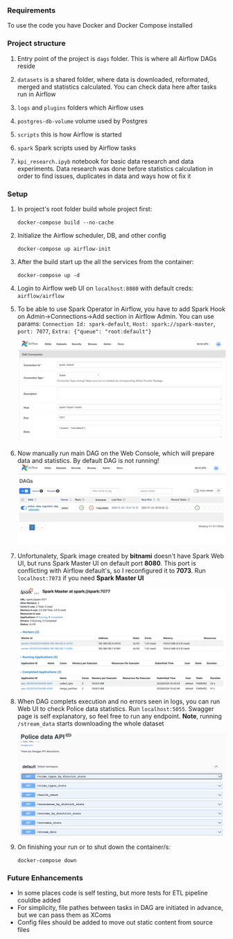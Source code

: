 ### Requirements

To use the code you have Docker and Docker Compose installed

### Project structure

1. Entry point of the project is `dags` folder. This is where all Airflow DAGs reside

2. `datasets` is a shared folder, where data is downloaded, reformated, merged and statistics calculated. You can check data here after tasks run in Airflow
 
 3. `logs` and `plugins` folders which Airflow uses

 4. `postgres-db-volume` volume used by Postgres

 5. `scripts` this is how Airflow is started

 6. `spark` Spark scripts used by Airflow tasks

 7. `kpi_research.ipyb` notebook for basic data research and data experiments. Data research was done before statistics calculation in order to find issues, duplicates in data and ways how ot fix it


### Setup 

 
  1. In project's root folder build whole project first:
     ```shell
     docker-compose build --no-cache 
     ```
   
     

 2. Initialize the Airflow scheduler, DB, and other config
    ```shell
    docker-compose up airflow-init
    ```

 3. After the build start up the all the services from the container:
    ```shell
    docker-compose up -d
    ```

 4. Login to Airflow web UI on `localhost:8080` with default creds: `airflow/airflow`

 5. To be able to use Spark Operator in Airflow, you have to add Spark Hook on Admin->Connections->Add section in Airflow Admin. You can use params: `Connection Id: spark-default`, `Host: spark://spark-master`, `port: 7077`, `Extra: {"queue": "root:default"}`
   
    ![](docs/airflow_spark_hook.png)

 6. Now manually run main DAG on the Web Console, which will prepare data and statistics. By default DAG is not running!
    ![](docs/dag_to_run.png)

 7. Unfortunalety, Spark image created by **bitnami** doesn't have Spark Web UI, but runs Spark Master UI on default port **8080**. This port is conflicting with Airflow default's, so I reconfigured it to **7073**. Run `localhost:7073` if you need **Spark Master UI**

    ![](docs/spark_master_ui.png)

  8. When DAG complets execution and no errors seen in logs, you can run Web UI to check Police data statistics. Run `localhost:5055`. Swagger page is self explanatory, so feel free to run any endpoint. **Note**, running `/stream_data` starts downloading the whole dataset

      ![](docs/swagger_ui.png)

 
 9. On finishing your run or to shut down the container/s:
    ```shell
    docker-compose down    
    ```    

### Future Enhancements
* In some places code is self testing, but more tests for ETL pipeline couldbe added
* For simplicity, file pathes between tasks in DAG are initiated in advance, but we can pass them as XComs
* Config files should be added to move out static content from source files


